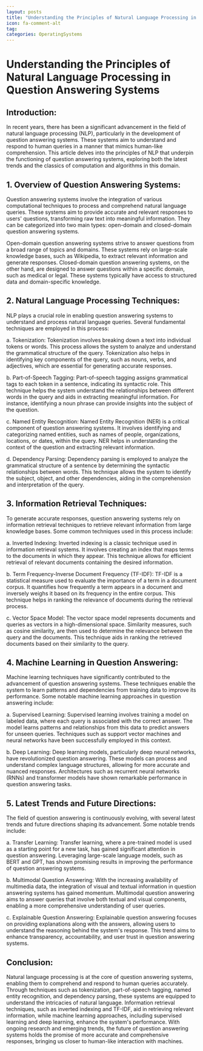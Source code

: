 ```yaml
---
layout: posts
title: "Understanding the Principles of Natural Language Processing in Question Answering Systems"
icon: fa-comment-alt
tag:      
categories: OperatingSystems
---
```



# Understanding the Principles of Natural Language Processing in Question Answering Systems

## Introduction:
In recent years, there has been a significant advancement in the field of natural language processing (NLP), particularly in the development of question answering systems. These systems aim to understand and respond to human queries in a manner that mimics human-like comprehension. This article delves into the principles of NLP that underpin the functioning of question answering systems, exploring both the latest trends and the classics of computation and algorithms in this domain.

## 1. Overview of Question Answering Systems:
Question answering systems involve the integration of various computational techniques to process and comprehend natural language queries. These systems aim to provide accurate and relevant responses to users' questions, transforming raw text into meaningful information. They can be categorized into two main types: open-domain and closed-domain question answering systems.

Open-domain question answering systems strive to answer questions from a broad range of topics and domains. These systems rely on large-scale knowledge bases, such as Wikipedia, to extract relevant information and generate responses. Closed-domain question answering systems, on the other hand, are designed to answer questions within a specific domain, such as medical or legal. These systems typically have access to structured data and domain-specific knowledge.

## 2. Natural Language Processing Techniques:
NLP plays a crucial role in enabling question answering systems to understand and process natural language queries. Several fundamental techniques are employed in this process:

a. Tokenization:
Tokenization involves breaking down a text into individual tokens or words. This process allows the system to analyze and understand the grammatical structure of the query. Tokenization also helps in identifying key components of the query, such as nouns, verbs, and adjectives, which are essential for generating accurate responses.

b. Part-of-Speech Tagging:
Part-of-speech tagging assigns grammatical tags to each token in a sentence, indicating its syntactic role. This technique helps the system understand the relationships between different words in the query and aids in extracting meaningful information. For instance, identifying a noun phrase can provide insights into the subject of the question.

c. Named Entity Recognition:
Named Entity Recognition (NER) is a critical component of question answering systems. It involves identifying and categorizing named entities, such as names of people, organizations, locations, or dates, within the query. NER helps in understanding the context of the question and extracting relevant information.

d. Dependency Parsing:
Dependency parsing is employed to analyze the grammatical structure of a sentence by determining the syntactic relationships between words. This technique allows the system to identify the subject, object, and other dependencies, aiding in the comprehension and interpretation of the query.

## 3. Information Retrieval Techniques:
To generate accurate responses, question answering systems rely on information retrieval techniques to retrieve relevant information from large knowledge bases. Some common techniques used in this process include:

a. Inverted Indexing:
Inverted indexing is a classic technique used in information retrieval systems. It involves creating an index that maps terms to the documents in which they appear. This technique allows for efficient retrieval of relevant documents containing the desired information.

b. Term Frequency-Inverse Document Frequency (TF-IDF):
TF-IDF is a statistical measure used to evaluate the importance of a term in a document corpus. It quantifies how frequently a term appears in a document and inversely weighs it based on its frequency in the entire corpus. This technique helps in ranking the relevance of documents during the retrieval process.

c. Vector Space Model:
The vector space model represents documents and queries as vectors in a high-dimensional space. Similarity measures, such as cosine similarity, are then used to determine the relevance between the query and the documents. This technique aids in ranking the retrieved documents based on their similarity to the query.

## 4. Machine Learning in Question Answering:
Machine learning techniques have significantly contributed to the advancement of question answering systems. These techniques enable the system to learn patterns and dependencies from training data to improve its performance. Some notable machine learning approaches in question answering include:

a. Supervised Learning:
Supervised learning involves training a model on labeled data, where each query is associated with the correct answer. The model learns patterns and relationships from this data to predict answers for unseen queries. Techniques such as support vector machines and neural networks have been successfully employed in this context.

b. Deep Learning:
Deep learning models, particularly deep neural networks, have revolutionized question answering. These models can process and understand complex language structures, allowing for more accurate and nuanced responses. Architectures such as recurrent neural networks (RNNs) and transformer models have shown remarkable performance in question answering tasks.

## 5. Latest Trends and Future Directions:
The field of question answering is continuously evolving, with several latest trends and future directions shaping its advancement. Some notable trends include:

a. Transfer Learning:
Transfer learning, where a pre-trained model is used as a starting point for a new task, has gained significant attention in question answering. Leveraging large-scale language models, such as BERT and GPT, has shown promising results in improving the performance of question answering systems.

b. Multimodal Question Answering:
With the increasing availability of multimedia data, the integration of visual and textual information in question answering systems has gained momentum. Multimodal question answering aims to answer queries that involve both textual and visual components, enabling a more comprehensive understanding of user queries.

c. Explainable Question Answering:
Explainable question answering focuses on providing explanations along with the answers, allowing users to understand the reasoning behind the system's response. This trend aims to enhance transparency, accountability, and user trust in question answering systems.

## Conclusion:
Natural language processing is at the core of question answering systems, enabling them to comprehend and respond to human queries accurately. Through techniques such as tokenization, part-of-speech tagging, named entity recognition, and dependency parsing, these systems are equipped to understand the intricacies of natural language. Information retrieval techniques, such as inverted indexing and TF-IDF, aid in retrieving relevant information, while machine learning approaches, including supervised learning and deep learning, enhance the system's performance. With ongoing research and emerging trends, the future of question answering systems holds the promise of more accurate and comprehensive responses, bringing us closer to human-like interaction with machines.